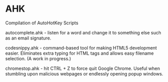 # AHK
Compilation of AutoHotKey Scripts

autocomplete.ahk - listen for a word and change it to something else such as an email signature.

codesnippy.ahk - command-based tool for making HTML5 development easier. Eliminates extra typing for HTML tags and allows easy filename selection. (A work in progress.)

chromestop.ahk - hit CTRL + Z to force quit Google Chrome. Useful when stumbling upon malicious webpages or endlessly opening popup windows.


